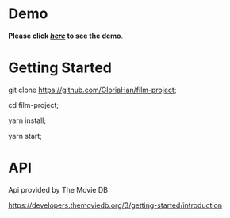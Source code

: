 # Demo

**Please click _[here](http://movienight-gloriahan.s3-website-ap-southeast-2.amazonaws.com/)_ to see the demo**.


# Getting Started

git clone https://github.com/GloriaHan/film-project;

cd film-project;

yarn install;

yarn start;

# API 

Api provided by The Movie DB

https://developers.themoviedb.org/3/getting-started/introduction
